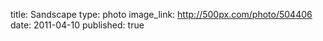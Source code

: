 title: Sandscape
type: photo
image_link: http://500px.com/photo/504406
date: 2011-04-10
published: true

